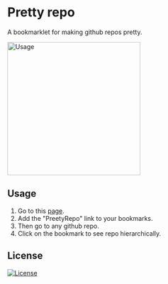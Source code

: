 # Pretty repo

A bookmarklet for making github repos pretty.

<img src="usage.gif" width="300" title="Usage">

## Usage

1. Go to this [page](https://jmavs21.github.io/).
2. Add the "PreetyRepo" link to your bookmarks.
3. Then go to any github repo.
4. Click on the bookmark to see repo hierarchically.

## License

[![License](https://img.shields.io/badge/license-MIT-blue.svg)](LICENSE)
